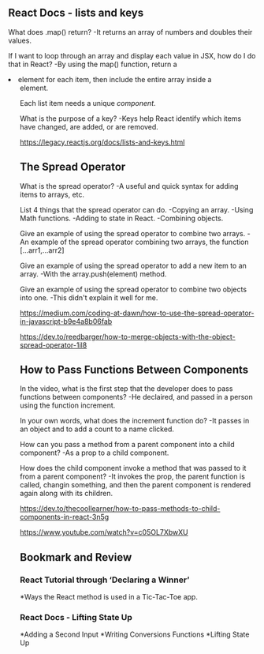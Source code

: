 ## React Docs - lists and keys

What does .map() return? -It returns an array of numbers and doubles their values.

If I want to loop through an array and display each value in JSX, how do I do that in React? -By using the map() function, return a <li> element for each item, then include the entire array inside a <ul> element. 

Each list item needs a unique _component_.

What is the purpose of a key? -Keys help React identify which items have changed, are added, or are removed. 

https://legacy.reactjs.org/docs/lists-and-keys.html

## The Spread Operator

What is the spread operator? -A useful and quick syntax for adding items to arrays, etc.

List 4 things that the spread operator can do. 
-Copying an array.
-Using Math functions.
-Adding to state in React. 
-Combining objects.

Give an example of using the spread operator to combine two arrays. -An example of the spread operator combining two arrays, the function [...arr1,...arr2] 

Give an example of using the spread operator to add a new item to an array. -With the array.push(element) method.

Give an example of using the spread operator to combine two objects into one. -This didn't explain it well for me.

https://medium.com/coding-at-dawn/how-to-use-the-spread-operator-in-javascript-b9e4a8b06fab

https://dev.to/reedbarger/how-to-merge-objects-with-the-object-spread-operator-1il8

## How to Pass Functions Between Components

In the video, what is the first step that the developer does to pass functions between components? -He declaired, and passed in a person using the function increment.

In your own words, what does the increment function do? -It passes in an object and to add a count to a name clicked. 

How can you pass a method from a parent component into a child component? -As a prop to a child component.

How does the child component invoke a method that was passed to it from a parent component? -It invokes the prop, the parent function is called, changin something, and then the parent component is rendered again along with its children.

https://dev.to/thecoollearner/how-to-pass-methods-to-child-components-in-react-3n5g

https://www.youtube.com/watch?v=c05OL7XbwXU

## Bookmark and Review

### React Tutorial through ‘Declaring a Winner’
*Ways the React method is used in a Tic-Tac-Toe app.
### React Docs - Lifting State Up
*Adding a Second Input
*Writing Conversions Functions
*Lifting State Up
